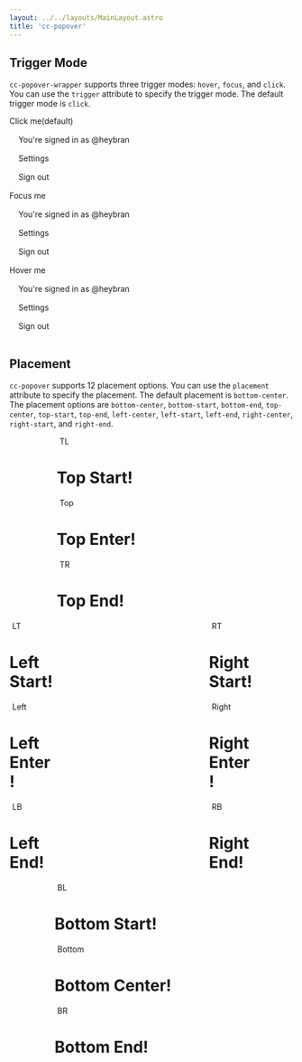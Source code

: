 ```yaml
---
layout: ../../layouts/MainLayout.astro
title: 'cc-popover'
---
```


## Trigger Mode

`cc-popover-wrapper` supports three trigger modes: `hover`, `focus`, and `click`. You can use the `trigger` attribute to
specify
the trigger mode. The default trigger mode is `click`.

<div class="preview">
  <cc-space>
    <cc-popover-wrapper trigger="click">
      <cc-button theme="primary" slot="trigger">Click me(default)</cc-button>
      <!-- placement default to bottom center -->
      <cc-popover>
        <ul class="wrapper">
          <li>You're signed in as @heybran</li>
          <li>
            <cc-button style="width: 100%;">Settings</cc-button>
          </li>
          <li>
            <cc-button theme="primary" style="width: 100%;">Sign out</cc-button>
          </li>
        </ul>
      </cc-popover>
    </cc-popover-wrapper>
    <cc-popover-wrapper trigger="focus">
      <cc-button theme="primary" slot="trigger">Focus me</cc-button>
      <!-- placement default to bottom center -->
      <cc-popover>
        <ul class="wrapper">
          <li>You're signed in as @heybran</li>
          <li>
            <cc-button style="width: 100%;">Settings</cc-button>
          </li>
          <li>
            <cc-button theme="primary" style="width: 100%;">Sign out</cc-button>
          </li>
        </ul>
      </cc-popover>
    </cc-popover-wrapper>
    <cc-popover-wrapper trigger="hover">
      <cc-button theme="primary" slot="trigger">Hover me</cc-button>
      <!-- placement default to bottom center -->
      <cc-popover>
        <ul class="wrapper">
          <li>You're signed in as @heybran</li>
          <li>
            <cc-button style="width: 100%;">Settings</cc-button>
          </li>
          <li>
            <cc-button theme="primary" style="width: 100%;">Sign out</cc-button>
          </li>
        </ul>
      </cc-popover>
    </cc-popover-wrapper>
  </cc-space>
</div>

## Placement

`cc-popover` supports 12 placement options. You can use the `placement` attribute to specify the placement. The default
placement is `bottom-center`. The placement options are `bottom-center`, `bottom-start`, `bottom-end`, `top-center`,
`top-start`, `top-end`, `left-center`, `left-start`, `left-end`, `right-center`, `right-start`, and `right-end`.

<div class="preview">
     <div className="demo">
      <div style="margin-inline-start: 84px; white-space: nowrap">
        <cc-popover-wrapper trigger="hover">
           <cc-button style="width: 80px; margin: 5px" slot="trigger">TL</cc-button>
          <cc-popover placement="top-start"> 
            <h1>Top Start!</h1>
          </cc-popover>
        </cc-popover-wrapper>
        <cc-popover-wrapper trigger="hover">
           <cc-button style="width: 80px; margin: 5px" slot="trigger">Top</cc-button>
          <cc-popover placement="top-center"> 
            <h1>Top Enter!</h1>
          </cc-popover>
        </cc-popover-wrapper>
        <cc-popover-wrapper trigger="hover">
           <cc-button style="width: 80px; margin: 5px" slot="trigger">TR</cc-button>
          <cc-popover placement="top-end"> 
            <h1>Top End!</h1>
          </cc-popover>
        </cc-popover-wrapper>
      </div>
      <div style="width: 80px;float: inline-start">
        <cc-popover-wrapper trigger="hover">
           <cc-button style="width: 80px; margin: 5px" slot="trigger">LT</cc-button>
          <cc-popover placement="left-start"> 
            <h1>Left Start!</h1>
          </cc-popover>
        </cc-popover-wrapper>
        <cc-popover-wrapper trigger="click">
           <cc-button style="width: 80px; margin: 5px" slot="trigger">Left</cc-button>
          <cc-popover placement="left-center"> 
            <h1>Left Enter!</h1>
          </cc-popover>
        </cc-popover-wrapper>
        <cc-popover-wrapper trigger="hover">
           <cc-button style="width: 80px; margin: 5px" slot="trigger">LB</cc-button>
          <cc-popover placement="left-end"> 
            <h1>Left End!</h1>
          </cc-popover>
        </cc-popover-wrapper>
      </div>
      <div style="width: 80px; margin-inline-start: 354px">
        <cc-popover-wrapper trigger="hover">
           <cc-button style="width: 80px; margin: 5px" slot="trigger">RT</cc-button>
          <cc-popover placement="right-start"> 
            <h1>Right Start!</h1>
          </cc-popover>
        </cc-popover-wrapper>
        <cc-popover-wrapper trigger="hover">
           <cc-button style="width: 80px; margin: 5px" slot="trigger">Right</cc-button>
          <cc-popover placement="right-center"> 
            <h1>Right Enter!</h1>
          </cc-popover>
        </cc-popover-wrapper>
        <cc-popover-wrapper trigger="hover">
           <cc-button style="width: 80px; margin: 5px" slot="trigger">RB</cc-button>
          <cc-popover placement="right-end"> 
            <h1>Right End!</h1>
          </cc-popover>
        </cc-popover-wrapper>
      </div>
      <div style="margin-inline-start: 80px; clear: both; white-space: nowrap">
        <cc-popover-wrapper trigger="hover">
           <cc-button style="width: 80px; margin: 5px" slot="trigger">BL</cc-button>
          <cc-popover placement="bottom-start"> 
            <h1>Bottom Start!</h1>
          </cc-popover>
        </cc-popover-wrapper>
        <cc-popover-wrapper trigger="hover">
           <cc-button style="width: 80px; margin: 5px" slot="trigger">Bottom</cc-button>
          <cc-popover placement="bottom-center"> 
            <h1>Bottom Center!</h1>
          </cc-popover>
        </cc-popover-wrapper>
        <cc-popover-wrapper trigger="hover">
           <cc-button style="width: 80px; margin: 5px" slot="trigger">BR</cc-button>
          <cc-popover placement="bottom-end"> 
            <h1>Bottom End!</h1>
          </cc-popover>
        </cc-popover-wrapper>
      </div>
    </div>

</div>

[//]: # (## Bottom Center &#40;default&#41;)

[//]: # ()
[//]: # (`cc-popover` defaults to `bottom-center` placement. When there is no enough room to place the popover beneath the)

[//]: # (trigger element, popover will adjust itself to be placed on `top-center`.)

[//]: # (<div class="preview">)

[//]: # (  <cc-popover-wrapper>)

[//]: # (    <cc-button theme="primary" slot="trigger">Bottom center &#40;default&#41;</cc-button>)

[//]: # (    <!-- placement default to bottom center -->)

[//]: # (    <cc-popover>)

[//]: # (      <ul class="wrapper">)

[//]: # (        <li>You're signed in as @heybran</li>)

[//]: # (        <li>)

[//]: # (          <cc-button style="width: 100%;">Settings</cc-button>)

[//]: # (        </li>)

[//]: # (        <li>)

[//]: # (          <cc-button theme="primary" style="width: 100%;">Sign out</cc-button>)

[//]: # (        </li>)

[//]: # (      </ul>)

[//]: # (    </cc-popover>)

[//]: # (  </cc-popover-wrapper>)

[//]: # (</div>)

[//]: # ()
[//]: # (```html)

[//]: # ()
[//]: # (<cc-popover-wrapper>)

[//]: # (  <cc-button theme="primary" slot="trigger">Bottom center &#40;default&#41;</cc-button>)

[//]: # (  <!-- placement default to bottom center -->)

[//]: # (  <cc-popover>)

[//]: # (    <ul class="wrapper">)

[//]: # (      <li>You're signed in as @heybran</li>)

[//]: # (      <li>)

[//]: # (        <cc-button style="width: 100%;">Settings</cc-button>)

[//]: # (      </li>)

[//]: # (      <li>)

[//]: # (        <cc-button theme="primary" style="width: 100%;">Sign out</cc-button>)

[//]: # (      </li>)

[//]: # (    </ul>)

[//]: # (  </cc-popover>)

[//]: # (</cc-popover-wrapper>)

[//]: # (```)

[//]: # ()
[//]: # (## Bottom Start)

[//]: # ()
[//]: # (Add an attribute `placement="bottom-center"` if you want the popover to left-aligned with trigger element underneath.)

[//]: # (When there is no enough room to place the popover beneath the trigger element, popover will adjust itself to be placed)

[//]: # (on `top-start`.)

[//]: # ()
[//]: # (<div class="preview">)

[//]: # (  <cc-popover-wrapper>)

[//]: # (    <cc-button theme="primary" slot="trigger">Bottom start</cc-button>)

[//]: # (    <cc-popover placement="bottom-start">)

[//]: # (      <ul class="wrapper">)

[//]: # (        <li>You're signed in as @heybran</li>)

[//]: # (        <li>)

[//]: # (          <cc-button style="width: 100%;">Settings</cc-button>)

[//]: # (        </li>)

[//]: # (        <li>)

[//]: # (          <cc-button theme="primary" style="width: 100%;">Sign out</cc-button>)

[//]: # (        </li>)

[//]: # (      </ul>)

[//]: # (    </cc-popover>)

[//]: # (  </cc-popover-wrapper>)

[//]: # (</div>)

[//]: # ()
[//]: # (```html)

[//]: # ()
[//]: # (<cc-popover-wrapper>)

[//]: # (  <cc-button theme="primary" slot="trigger">Bottom start</cc-button>)

[//]: # (  <cc-popover placement="bottom-start">)

[//]: # (    <ul class="wrapper">)

[//]: # (      <li>You're signed in as @heybran</li>)

[//]: # (      <li>)

[//]: # (        <cc-button style="width: 100%;">Settings</cc-button>)

[//]: # (      </li>)

[//]: # (      <li>)

[//]: # (        <cc-button theme="primary" style="width: 100%;">Sign out</cc-button>)

[//]: # (      </li>)

[//]: # (    </ul>)

[//]: # (  </cc-popover>)

[//]: # (</cc-popover-wrapper>)

[//]: # (```)

[//]: # ()
[//]: # (## Bottom End)

[//]: # ()
[//]: # (Add an attribute `placement="bottom-end"` if you want the popover to right-aligned with trigger element underneath. When)

[//]: # (there is no enough room to place the popover beneath the trigger element, popover will adjust itself to be placed)

[//]: # (on `top-end`.)

[//]: # ()
[//]: # (<div class="preview">)

[//]: # (  <cc-popover-wrapper>)

[//]: # (    <cc-button theme="primary" slot="trigger">Bottom end</cc-button>)

[//]: # (    <cc-popover placement="bottom-end">)

[//]: # (      <ul class="wrapper">)

[//]: # (        <li>You're signed in as @heybran</li>)

[//]: # (        <li>)

[//]: # (          <cc-button style="width: 100%;">Settings</cc-button>)

[//]: # (        </li>)

[//]: # (        <li>)

[//]: # (          <cc-button theme="primary" style="width: 100%;">Sign out</cc-button>)

[//]: # (        </li>)

[//]: # (      </ul>)

[//]: # (    </cc-popover>)

[//]: # (  </cc-popover-wrapper>)

[//]: # (</div>)

[//]: # ()
[//]: # (```html)

[//]: # ()
[//]: # (<cc-popover-wrapper>)

[//]: # (  <cc-button theme="primary" slot="trigger">Bottom end</cc-button>)

[//]: # (  <cc-popover placement="bottom-end">)

[//]: # (    <ul class="wrapper">)

[//]: # (      <li>You're signed in as @heybran</li>)

[//]: # (      <li>)

[//]: # (        <cc-button style="width: 100%;">Settings</cc-button>)

[//]: # (      </li>)

[//]: # (      <li>)

[//]: # (        <cc-button theme="primary" style="width: 100%;">Sign out</cc-button>)

[//]: # (      </li>)

[//]: # (    </ul>)

[//]: # (  </cc-popover>)

[//]: # (</cc-popover-wrapper>)

[//]: # (```)

[//]: # ()
[//]: # (## Top Center)

[//]: # ()
[//]: # (Add an attribute `placement="top-center"` if you want the popover to center-aligned and above trigger element. When)

[//]: # (there is no enough room to place the popover above the trigger element, popover will adjust itself to be placed)

[//]: # (on `bottom-center`.)

[//]: # ()
[//]: # (<div class="preview">)

[//]: # (  <cc-popover-wrapper>)

[//]: # (    <cc-button theme="primary" slot="trigger">Top center</cc-button>)

[//]: # (    <cc-popover placement="top-center">)

[//]: # (      <ul class="wrapper">)

[//]: # (        <li>You're signed in as @heybran</li>)

[//]: # (        <li>)

[//]: # (          <cc-button style="width: 100%;">Settings</cc-button>)

[//]: # (        </li>)

[//]: # (        <li>)

[//]: # (          <cc-button theme="primary" style="width: 100%;">Sign out</cc-button>)

[//]: # (        </li>)

[//]: # (      </ul>)

[//]: # (    </cc-popover>)

[//]: # (  </cc-popover-wrapper>)

[//]: # (</div>)

[//]: # ()
[//]: # (```html)

[//]: # ()
[//]: # (<cc-popover-wrapper>)

[//]: # (  <cc-button theme="primary" slot="trigger">Bottom end</cc-button>)

[//]: # (  <cc-popover placement="top-center">)

[//]: # (    <ul class="wrapper">)

[//]: # (      <li>You're signed in as @heybran</li>)

[//]: # (      <li>)

[//]: # (        <cc-button style="width: 100%;">Settings</cc-button>)

[//]: # (      </li>)

[//]: # (      <li>)

[//]: # (        <cc-button theme="primary" style="width: 100%;">Sign out</cc-button>)

[//]: # (      </li>)

[//]: # (    </ul>)

[//]: # (  </cc-popover>)

[//]: # (</cc-popover-wrapper>)

[//]: # (```)

[//]: # ()
[//]: # (## Top Start)

[//]: # ()
[//]: # (Add an attribute `placement="top-start"` if you want the popover to left-aligned and above trigger element. When there)

[//]: # (is no enough room to place the popover above the trigger element, popover will adjust itself to be placed)

[//]: # (on `bottom-start`.)

[//]: # ()
[//]: # (<div class="preview">)

[//]: # (  <cc-popover-wrapper>)

[//]: # (    <cc-button theme="primary" slot="trigger">Top start</cc-button>)

[//]: # (    <cc-popover placement="top-start">)

[//]: # (      <ul class="wrapper">)

[//]: # (        <li>You're signed in as @heybran</li>)

[//]: # (        <li>)

[//]: # (          <cc-button style="width: 100%;">Settings</cc-button>)

[//]: # (        </li>)

[//]: # (        <li>)

[//]: # (          <cc-button theme="primary" style="width: 100%;">Sign out</cc-button>)

[//]: # (        </li>)

[//]: # (      </ul>)

[//]: # (    </cc-popover>)

[//]: # (  </cc-popover-wrapper>)

[//]: # (</div>)

[//]: # ()
[//]: # (```html)

[//]: # ()
[//]: # (<cc-popover-wrapper>)

[//]: # (  <cc-button theme="primary" slot="trigger">Top start</cc-button>)

[//]: # (  <cc-popover placement="top-start">)

[//]: # (    <ul class="wrapper">)

[//]: # (      <li>You're signed in as @heybran</li>)

[//]: # (      <li>)

[//]: # (        <cc-button style="width: 100%;">Settings</cc-button>)

[//]: # (      </li>)

[//]: # (      <li>)

[//]: # (        <cc-button theme="primary" style="width: 100%;">Sign out</cc-button>)

[//]: # (      </li>)

[//]: # (    </ul>)

[//]: # (  </cc-popover>)

[//]: # (</cc-popover-wrapper>)

[//]: # (```)

[//]: # ()
[//]: # (## Top End)

[//]: # ()
[//]: # (Add an attribute `placement="top-end"` if you want the popover to right-aligned and above trigger element. When there is)

[//]: # (no enough room to place the popover above the trigger element, popover will adjust itself to be placed on `bottom-end`.)

[//]: # ()
[//]: # (<div class="preview">)

[//]: # (  <cc-popover-wrapper>)

[//]: # (    <cc-button theme="primary" slot="trigger">Top end</cc-button>)

[//]: # (    <cc-popover placement="top-end">)

[//]: # (      <ul class="wrapper">)

[//]: # (        <li>You're signed in as @heybran</li>)

[//]: # (        <li>)

[//]: # (          <cc-button style="width: 100%;">Settings</cc-button>)

[//]: # (        </li>)

[//]: # (        <li>)

[//]: # (          <cc-button theme="primary" style="width: 100%;">Sign out</cc-button>)

[//]: # (        </li>)

[//]: # (      </ul>)

[//]: # (    </cc-popover>)

[//]: # (  </cc-popover-wrapper>)

[//]: # (</div>)

[//]: # ()
[//]: # (```html)

[//]: # ()
[//]: # (<cc-popover-wrapper>)

[//]: # (  <cc-button theme="primary" slot="trigger">Top end</cc-button>)

[//]: # (  <cc-popover placement="top-end">)

[//]: # (    <ul class="wrapper">)

[//]: # (      <li>You're signed in as @heybran</li>)

[//]: # (      <li>)

[//]: # (        <cc-button style="width: 100%;">Settings</cc-button>)

[//]: # (      </li>)

[//]: # (      <li>)

[//]: # (        <cc-button theme="primary" style="width: 100%;">Sign out</cc-button>)

[//]: # (      </li>)

[//]: # (    </ul>)

[//]: # (  </cc-popover>)

[//]: # (</cc-popover-wrapper>)

[//]: # (```)

<style>
  .wrapper {
    padding: 1rem !important;
    list-style: ' ' !important;
    margin: 0 !important;
    display: flex;
    gap: 1rem;
    justify-content: stretch;
    flex-direction: column;
  }
</style>
